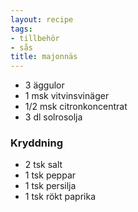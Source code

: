 ```yaml
---
layout: recipe
tags:
- tillbehör
- sås
title: majonnäs
---
```




* 3 äggulor
* 1 msk vitvinsvinäger
* 1/2 msk citronkoncentrat
* 3 dl solrosolja

### Kryddning
* 2 tsk salt
* 1 tsk peppar
* 1 tsk persilja
* 1 tsk rökt paprika
